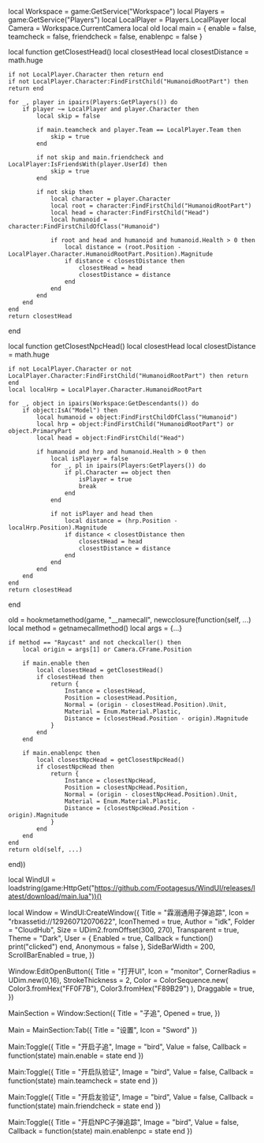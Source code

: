 local Workspace = game:GetService("Workspace")
local Players = game:GetService("Players")
local LocalPlayer = Players.LocalPlayer
local Camera = Workspace.CurrentCamera
local old
local main = {
    enable = false,
    teamcheck = false,
    friendcheck = false,
    enablenpc = false
}

local function getClosestHead()
    local closestHead
    local closestDistance = math.huge
    
    if not LocalPlayer.Character then return end
    if not LocalPlayer.Character:FindFirstChild("HumanoidRootPart") then return end
    
    for _, player in ipairs(Players:GetPlayers()) do
        if player ~= LocalPlayer and player.Character then
            local skip = false
            
            if main.teamcheck and player.Team == LocalPlayer.Team then
                skip = true
            end
            
            if not skip and main.friendcheck and LocalPlayer:IsFriendsWith(player.UserId) then
                skip = true
            end
            
            if not skip then
                local character = player.Character
                local root = character:FindFirstChild("HumanoidRootPart")
                local head = character:FindFirstChild("Head")
                local humanoid = character:FindFirstChildOfClass("Humanoid")
                
                if root and head and humanoid and humanoid.Health > 0 then
                    local distance = (root.Position - LocalPlayer.Character.HumanoidRootPart.Position).Magnitude
                    if distance < closestDistance then
                        closestHead = head
                        closestDistance = distance
                    end
                end
            end
        end
    end
    return closestHead
end

local function getClosestNpcHead()
    local closestHead
    local closestDistance = math.huge
    
    if not LocalPlayer.Character or not LocalPlayer.Character:FindFirstChild("HumanoidRootPart") then return end
    local localHrp = LocalPlayer.Character.HumanoidRootPart
    
    for _, object in ipairs(Workspace:GetDescendants()) do
        if object:IsA("Model") then
            local humanoid = object:FindFirstChildOfClass("Humanoid")
            local hrp = object:FindFirstChild("HumanoidRootPart") or object.PrimaryPart
            local head = object:FindFirstChild("Head")
            
            if humanoid and hrp and humanoid.Health > 0 then
                local isPlayer = false
                for _, pl in ipairs(Players:GetPlayers()) do
                    if pl.Character == object then
                        isPlayer = true
                        break
                    end
                end
                
                if not isPlayer and head then
                    local distance = (hrp.Position - localHrp.Position).Magnitude
                    if distance < closestDistance then
                        closestHead = head
                        closestDistance = distance
                    end
                end
            end
        end
    end
    return closestHead
end

old = hookmetamethod(game, "__namecall", newcclosure(function(self, ...)
    local method = getnamecallmethod()
    local args = {...}
    
    if method == "Raycast" and not checkcaller() then
        local origin = args[1] or Camera.CFrame.Position
        
        if main.enable then
            local closestHead = getClosestHead()
            if closestHead then
                return {
                    Instance = closestHead,
                    Position = closestHead.Position,
                    Normal = (origin - closestHead.Position).Unit,
                    Material = Enum.Material.Plastic,
                    Distance = (closestHead.Position - origin).Magnitude
                }
            end
        end
        
        if main.enablenpc then
            local closestNpcHead = getClosestNpcHead()
            if closestNpcHead then
                return {
                    Instance = closestNpcHead,
                    Position = closestNpcHead.Position,
                    Normal = (origin - closestNpcHead.Position).Unit,
                    Material = Enum.Material.Plastic,
                    Distance = (closestNpcHead.Position - origin).Magnitude
                }
            end
        end
    end
    return old(self, ...)
end))

local WindUI = loadstring(game:HttpGet("https://github.com/Footagesus/WindUI/releases/latest/download/main.lua"))()

local Window = WindUI:CreateWindow({
    Title = "霖溺通用子弹追踪",
    Icon = "rbxassetid://129260712070622",
    IconThemed = true,
    Author = "idk",
    Folder = "CloudHub",
    Size = UDim2.fromOffset(300, 270),
    Transparent = true,
    Theme = "Dark",
    User = {
        Enabled = true,
        Callback = function() print("clicked") end,
        Anonymous = false
    },
    SideBarWidth = 200,
    ScrollBarEnabled = true,
})

Window:EditOpenButton({
    Title = "打开UI",
    Icon = "monitor",
    CornerRadius = UDim.new(0,16),
    StrokeThickness = 2,
    Color = ColorSequence.new(
        Color3.fromHex("FF0F7B"), 
        Color3.fromHex("F89B29")
    ),
    Draggable = true,
})

MainSection = Window:Section({
    Title = "子追",
    Opened = true,
})

Main = MainSection:Tab({ Title = "设置", Icon = "Sword" })

Main:Toggle({
    Title = "开启子追",
    Image = "bird",
    Value = false,
    Callback = function(state)
        main.enable = state
    end
})

Main:Toggle({
    Title = "开启队验证",
    Image = "bird",
    Value = false,
    Callback = function(state)
        main.teamcheck = state
    end
})

Main:Toggle({
    Title = "开启友验证",
    Image = "bird",
    Value = false,
    Callback = function(state)
        main.friendcheck = state
    end
})

Main:Toggle({
    Title = "开启NPC子弹追踪",
    Image = "bird",
    Value = false,
    Callback = function(state)
        main.enablenpc = state
    end
})
